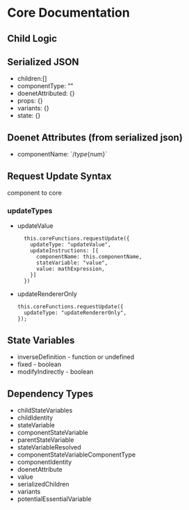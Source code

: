 # Core Documentation

## Child Logic





## Serialized JSON

* children:[]
* componentType: ""
* doenetAttributed: {}
* props: {}
* variants: {}
* state: {}


## Doenet Attributes (from serialized json)

* componentName: \`/${type}${num}\`


## Request Update Syntax

component to core

### updateTypes
* updateValue

        this.coreFunctions.requestUpdate({
          updateType: "updateValue",
          updateInstructions: [{
            componentName: this.componentName,
            stateVariable: "value",
            value: mathExpression,
          }]
        })

* updateRendererOnly

      this.coreFunctions.requestUpdate({
        updateType: "updateRendererOnly",
      });



## State Variables

* inverseDefinition - function or undefined
* fixed - boolean
* modifyIndirectly - boolean



## Dependency Types

* childStateVariables
* childIdentity
* stateVariable
* componentStateVariable
* parentStateVariable
* stateVariableResolved
* componentStateVariableComponentType
* componentIdentity
* doenetAttribute
* value
* serializedChildren
* variants
* potentialEssentialVariable
